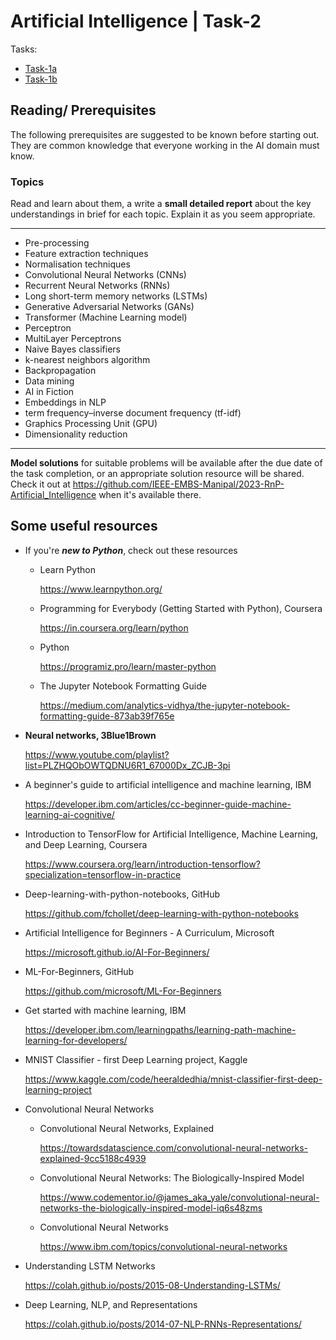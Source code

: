 # Artificial Intelligence | Task-2

Tasks:
- [Task-1a](#task-1a)
- [Task-1b](#task-1b)

## Reading/ Prerequisites

The following prerequisites are suggested to be known before starting out. They are common knowledge that everyone working in the AI domain must know.

### Topics
Read and learn about them, a write a **small detailed report** about the key understandings in brief for each topic. Explain it as you seem appropriate.

---

- Pre-processing
- Feature extraction techniques
- Normalisation techniques
- Convolutional Neural Networks (CNNs)
- Recurrent Neural Networks (RNNs)
- Long short-term memory networks (LSTMs)
- Generative Adversarial Networks (GANs)
- Transformer (Machine Learning model)
- Perceptron
- MultiLayer Perceptrons
- Naive Bayes classifiers
- k-nearest neighbors algorithm
- Backpropagation
- Data mining
- AI in Fiction
- Embeddings in NLP
- term frequency–inverse document frequency (tf-idf)
- Graphics Processing Unit (GPU)
- Dimensionality reduction

---

**Model solutions** for suitable problems will be available after the due date of the task completion, or an appropriate solution resource will be shared. Check it out at https://github.com/IEEE-EMBS-Manipal/2023-RnP-Artificial_Intelligence when it's available there.

## Some useful resources

- If you're ***new to Python***, check out these resources

  - Learn Python

    https://www.learnpython.org/

  - Programming for Everybody (Getting Started with Python), Coursera

    https://in.coursera.org/learn/python

  - Python

    https://programiz.pro/learn/master-python

  - The Jupyter Notebook Formatting Guide

    https://medium.com/analytics-vidhya/the-jupyter-notebook-formatting-guide-873ab39f765e

- **Neural networks, 3Blue1Brown**

  https://www.youtube.com/playlist?list=PLZHQObOWTQDNU6R1_67000Dx_ZCJB-3pi

- A beginner's guide to artificial intelligence and machine learning, IBM

  https://developer.ibm.com/articles/cc-beginner-guide-machine-learning-ai-cognitive/

- Introduction to TensorFlow for Artificial Intelligence, Machine Learning, and Deep Learning, Coursera

  https://www.coursera.org/learn/introduction-tensorflow?specialization=tensorflow-in-practice

- Deep-learning-with-python-notebooks, GitHub

  https://github.com/fchollet/deep-learning-with-python-notebooks

- Artificial Intelligence for Beginners - A Curriculum, Microsoft

  https://microsoft.github.io/AI-For-Beginners/

- ML-For-Beginners, GitHub

  https://github.com/microsoft/ML-For-Beginners

- Get started with machine learning, IBM

  https://developer.ibm.com/learningpaths/learning-path-machine-learning-for-developers/

- MNIST Classifier - first Deep Learning project, Kaggle

  https://www.kaggle.com/code/heeraldedhia/mnist-classifier-first-deep-learning-project

- Convolutional Neural Networks

  - Convolutional Neural Networks, Explained

    https://towardsdatascience.com/convolutional-neural-networks-explained-9cc5188c4939

  - Convolutional Neural Networks: The Biologically-Inspired Model

    https://www.codementor.io/@james_aka_yale/convolutional-neural-networks-the-biologically-inspired-model-iq6s48zms

  - Convolutional Neural Networks

    https://www.ibm.com/topics/convolutional-neural-networks

- Understanding LSTM Networks

  https://colah.github.io/posts/2015-08-Understanding-LSTMs/

- Deep Learning, NLP, and Representations

  https://colah.github.io/posts/2014-07-NLP-RNNs-Representations/

